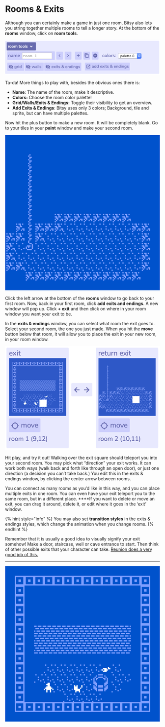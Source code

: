 # Rooms & Exits

Although you can certainly make a game in just one room, Bitsy also lets you string together multiple rooms to tell a longer story. At the bottom of the **rooms** window, click on **room tools**. 

![](../../../.gitbook/assets/bitsy-room-tools.png)

Ta-da! More things to play with, besides the obvious ones there is:

* **Name**: The name of the room, make it descriptive.
* **Colors:** Choose the room color palette!
* **Grid/Walls/Exits & Endings:** Toggle their visibility to get an overview. 
* **Add Exits & Endings**: Bitsy uses only 3 colors; Background, tile and sprite, but can have multiple palettes.

Now hit the plus button to make a new room. It will be completely blank. Go to your tiles in your **paint** window and make your second room.

![A scary dungeon with a mysterious rope exit.](../../../.gitbook/assets/bitsy-cave%20%281%29.gif)

Click the left arrow at the bottom of the **rooms** window to go back to your first room.  Now, back in your first room, click **add exits and endings**. A new window will pop up. Click **+ exit** and then click on where in your room window you want your exit to be.

In the **exits & endings** window, you can select what room the exit goes to. Select your second room, the one you just made. When you hit the **move** button below that room, it will allow you to place the exit in your new room, in your room window. 

![](../../../.gitbook/assets/bitsy-exit-endings%20%281%29.png)

Hit play, and try it out! Walking over the exit square should teleport you into your second room. You may pick what “direction” your exit works. It can work both ways \(walk back and forth like through an open door\), or just one direction \(a decision you can’t take back.\) You edit this in the exits & endings window, by clicking the center arrow between rooms.

You can connect as many rooms as you’d like in this way, and you can place multiple exits in one room. You can even have your exit teleport you to the same room, but in a different place.  ****If you want to delete or move an exit, you can drag it around, delete it, or edit where it goes in the ‘exit’ window.

{% hint style="info" %}
You may also set **transition styles** in the exits & endings styles, which change the animation when you change rooms.
{% endhint %}

Remember that it is usually a good idea to visually signify your exit somehow! Make a door, staircase, well or cave entrance to start. Then think of other possible exits that your character can take. [Reunion does a very good job of this.](https://caeth.itch.io/reunion)  
****

![Oh, a magical well! I wonder what&apos;s inside&#x2026;](../../../.gitbook/assets/bitsy-well.gif)

